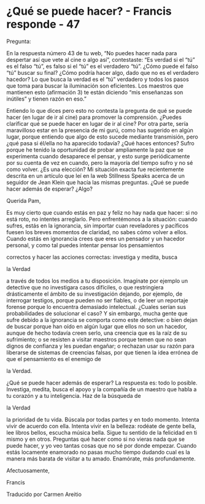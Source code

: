 # ¿Qué se puede hacer? - Francis responde - 47

Pregunta:

En la respuesta número 43 de tu web, “No puedes hacer nada para despertar así que vete al cine o algo así”, contestaste: “Es verdad si el “tú” es el falso “tú”, es falso si el “tú” es el verdadero “tú”. ¿Cómo puede el falso “tú” buscar su final? ¿Cómo podría hacer algo, dado que no es el verdadero hacedor? Lo que busca la verdad es el “tú” verdadero y todos los pasos que toma para buscar la iluminación son eficientes. Los maestros que mantienen esto (afirmación 3) te están diciendo “mis enseñanzas son inútiles” y tienen razón en eso.”

Entiendo lo que dices pero esto no contesta la pregunta de qué se puede hacer (en lugar de ir al cine) para promover la comprensión. ¿Puedes clarificar qué se puede hacer en lugar de ir al cine? Por otra parte, sería maravilloso estar en la presencia de mi gurú, como has sugerido en algún lugar, porque entiendo que algo de esto sucede mediante transmisión, pero ¿qué pasa si él/ella no ha aparecido todavía? ¿Qué haces entonces? Sufro porque he tenido la oportunidad de probar ampliamente la paz que se experimenta cuando desaparece el pensar, y esto surge periódicamente por su cuenta de vez en cuando, pero la mayoría del tiempo sufro y no sé como volver. ¿Es una elección? Mi situación exacta fue recientemente descrita en un artículo que leí en la web Stillness Speaks acerca de un seguidor de Jean Klein que hacía las mismas preguntas. ¿Qué se puede hacer además de esperar? ¿Algo?

Querida Pam,

Es muy cierto que cuando estás en paz y feliz no hay nada que hacer: si no está roto, no intentes arreglarlo. Pero enfrentémonos a la situación: cuando sufres, estás en la ignorancia, sin importar cuan reveladores y pacíficos fuesen los breves momentos de claridad, no sabes cómo volver a ellos. Cuando estás en ignorancia crees que eres un pensador y un hacedor personal, y como tal puedes intentar pensar los pensamientos

correctos y hacer las acciones correctas: investiga y medita, busca

la Verdad

a través de todos los medios a tu disposición. Imagínate por ejemplo un detective que no investigara casos difíciles, o que restringiera drásticamente el ámbito de su investigación dejando, por ejemplo, de interrogar testigos, porque pueden no ser fiables, o de leer un reportaje forense porque lo encuentra demasiado intelectual. ¿Cuales serían sus probabilidades de solucionar el caso? Y sin embargo, mucha gente que sufre debido a la ignorancia se comporta como este detective: o bien dejan de buscar porque han oído en algún lugar que ellos no son un hacedor, aunque de hecho todavía creen serlo, una creencia que es la raíz de su sufrimiento; o se resisten a visitar maestros porque temen que no sean dignos de confianza y les puedan engañar; o rechazan usar su razón para liberarse de sistemas de creencias falsas, por que tienen la idea errónea de que el pensamiento es el enemigo de

la Verdad.

¿Qué se puede hacer además de esperar? La respuesta es: todo lo posible. Investiga, medita, busca el apoyo y la compañía de un maestro que habla a tu corazón y a tu inteligencia. Haz de la búsqueda de

la Verdad

la prioridad de tu vida. Búscala por todas partes y en todo momento. Intenta vivir de acuerdo con ella. Intenta vivir en la belleza: rodéate de gente bella, lee libros bellos, escucha música bella. Sigue tu sentido de la felicidad en ti mismo y en otros. Preguntas qué hacer como si no vieras nada que se puede hacer, y yo veo tantas cosas que no sé por donde empezar. Cuando estás locamente enamorado no pasas mucho tiempo dudando cual es la manera más barata de visitar a tu amado. Enamórate, más profundamente.

Afectuosamente,

Francis

Traducido por Carmen Areitio

